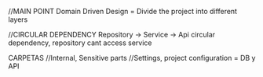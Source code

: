 

//MAIN POINT
Domain Driven Design = Divide the project into different layers

//CIRCULAR DEPENDENCY
Repository -> Service -> Api
circular dependency, repository cant access service

CARPETAS
//Internal, Sensitive parts
//Settings, project configuration =  DB y API 